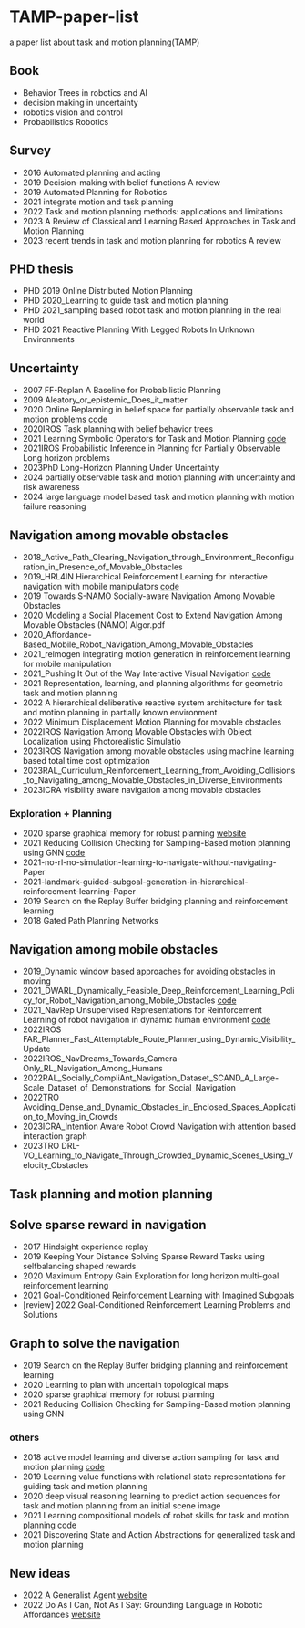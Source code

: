 # TAMP-paper-list
a paper list about task and motion planning(TAMP)

## Book
- Behavior Trees in robotics and AI
- decision making in uncertainty
- robotics vision and control
- Probabilistics Robotics

## Survey
- 2016 Automated planning and acting
- 2019 Decision-making with belief functions A review
- 2019 Automated Planning for Robotics
- 2021 integrate motion and task planning
- 2022 Task and motion planning methods: applications and limitations
- 2023 A Review of Classical and Learning Based Approaches in Task and Motion Planning
- 2023 recent trends in task and motion planning for robotics A review

## PHD thesis
- PHD 2019 Online Distributed Motion Planning
- PHD 2020_Learning to guide task and motion planning
- PHD 2021_sampling based robot task and motion planning in the real world
- PHD 2021 Reactive Planning With Legged Robots In Unknown Environments

## Uncertainty
- 2007 FF-Replan A Baseline for Probabilistic Planning
- 2009 Aleatory_or_epistemic_Does_it_matter
- 2020 Online Replanning in belief space for partially observable task and motion problems [code](https://github.com/caelan/SS-Replan)
- 2020IROS Task planning with belief behavior trees
- 2021 Learning Symbolic Operators for Task and Motion Planning [code](https://github.com/caelan/LTAMP)
- 2021IROS Probabilistic Inference in Planning for Partially Observable Long horizon problems
- 2023PhD Long-Horizon Planning Under Uncertainty
- 2024 partially observable task and motion planning with uncertainty and risk awareness
- 2024 large language model based task and motion planning with motion failure reasoning


## Navigation among movable obstacles
- 2018_Active_Path_Clearing_Navigation_through_Environment_Reconfiguration_in_Presence_of_Movable_Obstacles
- 2019_HRL4IN Hierarchical Reinforcement Learning for interactive navigation with mobile manipulators [code](https://github.com/ChengshuLi/HRL4IN)
- 2019 Towards S-NAMO Socially-aware Navigation Among Movable Obstacles
- 2020 Modeling a Social Placement Cost to Extend Navigation Among Movable Obstacles (NAMO) Algor.pdf
- 2020_Affordance-Based_Mobile_Robot_Navigation_Among_Movable_Obstacles
- 2021_relmogen integrating motion generation in reinforcement learning for mobile manipulation
- 2021_Pushing It Out of the Way Interactive Visual Navigation [code](https://github.com/KuoHaoZeng/Interactive_Visual_Navigation)
- 2021 Representation, learning, and planning algorithms for geometric task and motion planning
- 2022 A hierarchical deliberative reactive system architecture for task and motion planning in partially known environment
- 2022 Minimum Displacement Motion Planning for movable obstacles
- 2022IROS Navigation Among Movable Obstacles with Object Localization using Photorealistic Simulatio
- 2023IROS Navigation among movable obstacles using machine learning based total time cost optimization
- 2023RAL_Curriculum_Reinforcement_Learning_from_Avoiding_Collisions_to_Navigating_among_Movable_Obstacles_in_Diverse_Environments
- 2023ICRA visibility aware navigation among movable obstacles

### Exploration + Planning
- 2020 sparse graphical memory for robust planning [website](https://mishalaskin.github.io/sgm/)
- 2021 Reducing Collision Checking for Sampling-Based motion planning using GNN [code](https://github.com/rainorangelemon/gnn-motion-planning)
- 2021-no-rl-no-simulation-learning-to-navigate-without-navigating-Paper
- 2021-landmark-guided-subgoal-generation-in-hierarchical-reinforcement-learning-Paper
- 2019 Search on the Replay Buffer bridging planning and reinforcement learning
- 2018 Gated Path Planning Networks

## Navigation among mobile obstacles
- 2019_Dynamic window based approaches for avoiding obstacles in moving
- 2021_DWARL_Dynamically_Feasible_Deep_Reinforcement_Learning_Policy_for_Robot_Navigation_among_Mobile_Obstacles [code](https://github.com/NithishkumarS/DWA-RL)  
- 2021_NavRep Unsupervised Representations for Reinforcement Learning of robot navigation in dynamic human environment [code](https://github.com/ethz-asl/navrep)
- 2022IROS FAR_Planner_Fast_Attemptable_Route_Planner_using_Dynamic_Visibility_Update
- 2022IROS_NavDreams_Towards_Camera-Only_RL_Navigation_Among_Humans
- 2022RAL_Socially_CompliAnt_Navigation_Dataset_SCAND_A_Large-Scale_Dataset_of_Demonstrations_for_Social_Navigation
- 2022TRO Avoiding_Dense_and_Dynamic_Obstacles_in_Enclosed_Spaces_Application_to_Moving_in_Crowds
- 2023ICRA_Intention Aware Robot Crowd Navigation with attention based interaction graph
- 2023TRO DRL-VO_Learning_to_Navigate_Through_Crowded_Dynamic_Scenes_Using_Velocity_Obstacles

## Task planning and motion planning

## Solve sparse reward in navigation
- 2017 Hindsight experience replay
- 2019 Keeping Your Distance Solving Sparse Reward Tasks using selfbalancing shaped rewards
- 2020 Maximum Entropy Gain Exploration for long horizon multi-goal reinforcement learning
- 2021 Goal-Conditioned Reinforcement Learning with Imagined Subgoals
- [review] 2022 Goal-Conditioned Reinforcement Learning Problems and Solutions

## Graph to solve the navigation
- 2019 Search on the Replay Buffer bridging planning and reinforcement learning
- 2020 Learning to plan with uncertain topological maps
- 2020 sparse graphical memory for robust planning
- 2021 Reducing Collision Checking for Sampling-Based motion planning using GNN

### others
- 2018 active model learning and diverse action sampling for task and motion planning [code](https://github.com/zi-w/Kitchen2D)
- 2019 Learning value functions with relational state representations for guiding task and motion planning
- 2020 deep visual reasoning learning to predict action sequences for task and motion planning from an initial scene image
- 2021 Learning compositional models of robot skills for task and motion planning [code](https://github.com/zi-w/Kitchen2D)
- 2021 Discovering State and Action Abstractions for generalized task and motion planning

## New ideas
- 2022 A Generalist Agent [website](https://www.deepmind.com/publications/a-generalist-agent)
- 2022 Do As I Can, Not As I Say: Grounding Language in Robotic Affordances [website](https://say-can.github.io/)


